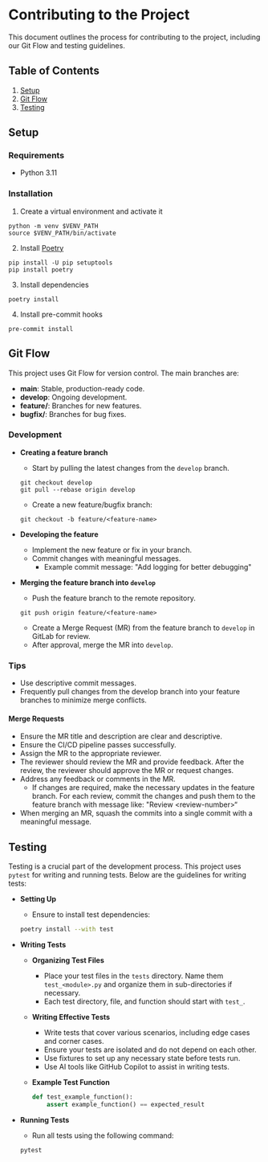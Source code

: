 # Contributing to the Project
This document outlines the process for contributing to the project, including our Git Flow and testing guidelines.

## Table of Contents

1. [Setup](#setup) 
2. [Git Flow](#git-flow)
3. [Testing](#testing)

## Setup
### Requirements
- Python 3.11
### Installation
1. Create a virtual environment and activate it
```
python -m venv $VENV_PATH
source $VENV_PATH/bin/activate
```
2. Install [Poetry](https://python-poetry.org/docs/#installing-manually)
```
pip install -U pip setuptools
pip install poetry
```
3. Install dependencies
```
poetry install
```
4. Install pre-commit hooks
```
pre-commit install
```

## Git Flow

This project uses Git Flow for version control. The main branches are:

- **main**: Stable, production-ready code.
- **develop**: Ongoing development.
- **feature/<feature-name>**: Branches for new features.
- **bugfix/<issue-description>**: Branches for bug fixes.

### Development

* **Creating a feature branch**  
    * Start by pulling the latest changes from the `develop` branch.
    ```
    git checkout develop
    git pull --rebase origin develop
    ```
    * Create a new feature/bugfix branch:
    ```
    git checkout -b feature/<feature-name>
    ```

* **Developing the feature**  
    * Implement the new feature or fix in your branch.  
    * Commit changes with meaningful messages.  
        * Example commit message: "Add logging for better debugging"

* **Merging the feature branch into `develop`**  
    * Push the feature branch to the remote repository.
    ```
    git push origin feature/<feature-name>
    ```
    * Create a Merge Request (MR) from the feature branch to `develop` in GitLab for review.  
    * After approval, merge the MR into `develop`.

### Tips

* Use descriptive commit messages.  
* Frequently pull changes from the develop branch into your feature branches to minimize merge conflicts.  

#### Merge Requests

* Ensure the MR title and description are clear and descriptive.  
* Ensure the CI/CD pipeline passes successfully.  
* Assign the MR to the appropriate reviewer.  
* The reviewer should review the MR and provide feedback. After the review, the reviewer should approve the MR or request changes.  
* Address any feedback or comments in the MR.  
  * If changes are required, make the necessary updates in the feature branch. For each review, commit the changes and push them to the feature branch with message like: "Review \<review-number\>“  
* When merging an MR, squash the commits into a single commit with a meaningful message.

## Testing

Testing is a crucial part of the development process. This project uses `pytest` for writing and running tests. Below are the guidelines for writing tests:

* **Setting Up**  
    * Ensure to install test dependencies:
    ```bash
    poetry install --with test
    ```

* **Writing Tests**  
    * **Organizing Test Files**  
        * Place your test files in the `tests` directory. Name them `test_<module>.py` and organize them in sub-directories if necessary.
        * Each test directory, file, and function should start with `test_`.

    * **Writing Effective Tests**  
        * Write tests that cover various scenarios, including edge cases and corner cases.
        * Ensure your tests are isolated and do not depend on each other.
        * Use fixtures to set up any necessary state before tests run.
        * Use AI tools like GitHub Copilot to assist in writing tests.

    * **Example Test Function**  
        ```python
        def test_example_function():
            assert example_function() == expected_result
        ```

* **Running Tests**  
    * Run all tests using the following command:
    ```bash
    pytest
    ```
